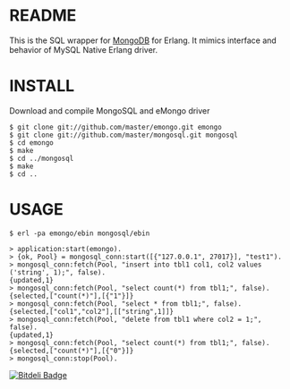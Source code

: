 README
======

This is the SQL wrapper for [MongoDB](http://www.mongodb.org) for Erlang. It mimics interface and behavior of MySQL Native Erlang driver.

INSTALL
=======

Download and compile MongoSQL and eMongo driver

	$ git clone git://github.com/master/emongo.git emongo
	$ git clone git://github.com/master/mongosql.git mongosql
 	$ cd emongo
 	$ make
 	$ cd ../mongosql
 	$ make
 	$ cd ..

USAGE
=====
	$ erl -pa emongo/ebin mongosql/ebin

	> application:start(emongo).
	> {ok, Pool} = mongosql_conn:start([{"127.0.0.1", 27017}], "test1").
	> mongosql_conn:fetch(Pool, "insert into tbl1 col1, col2 values ('string', 1);", false).
	{updated,1}
	> mongosql_conn:fetch(Pool, "select count(*) from tbl1;", false). 
	{selected,["count(*)"],[{"1"}]}
	> mongosql_conn:fetch(Pool, "select * from tbl1;", false).
	{selected,["col1","col2"],[["string",1]]}
	> mongosql_conn:fetch(Pool, "delete from tbl1 where col2 = 1;", false).  
	{updated,1}
	> mongosql_conn:fetch(Pool, "select count(*) from tbl1;", false).        
	{selected,["count(*)"],[{"0"}]}
	> mongosql_conn:stop(Pool).


[![Bitdeli Badge](https://d2weczhvl823v0.cloudfront.net/master/mongosql/trend.png)](https://bitdeli.com/free "Bitdeli Badge")


